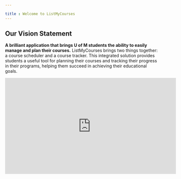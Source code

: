 ```yaml
---

title : Welcome to ListMyCourses
---
```


## Our Vision Statement

**A brilliant application that brings U of M students the ability to easily
manage and plan their courses.** ListMyCourses brings two things together: a
course scheduler and a course tracker. This integrated solution provides
students a useful tool for planning their courses and tracking their progress in
their programs, helping them succeed in achieving their educational goals.
<iframe width="560" height="315" src="https://www.youtube.com/embed/zsC37YyPHd0" title="YouTube video player" frameborder="0" allow="accelerometer; autoplay; clipboard-write; encrypted-media; gyroscope; picture-in-picture" allowfullscreen></iframe>











